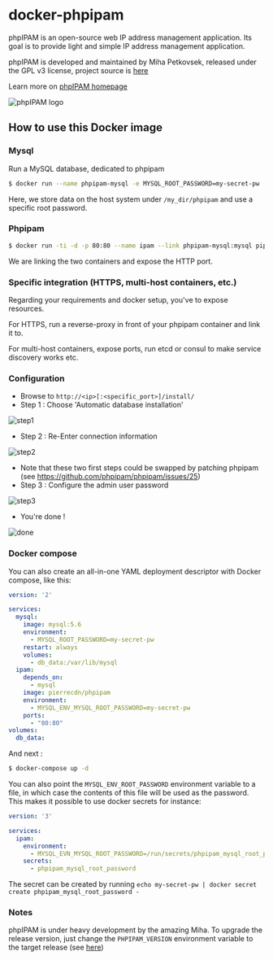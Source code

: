 # docker-phpipam

phpIPAM is an open-source web IP address management application. Its goal is to provide light and simple IP address management application.

phpIPAM is developed and maintained by Miha Petkovsek, released under the GPL v3 license, project source is [here](https://github.com/phpipam/phpipam)

Learn more on [phpIPAM homepage](http://phpipam.net)

![phpIPAM logo](http://phpipam.net/wp-content/uploads/2014/12/phpipam_logo_small.png)

## How to use this Docker image

### Mysql

Run a MySQL database, dedicated to phpipam

```bash
$ docker run --name phpipam-mysql -e MYSQL_ROOT_PASSWORD=my-secret-pw -v /my_dir/phpipam:/var/lib/mysql -d mysql:5.6
```

Here, we store data on the host system under `/my_dir/phpipam` and use a specific root password. 

### Phpipam 

```bash
$ docker run -ti -d -p 80:80 --name ipam --link phpipam-mysql:mysql pipo2906/phpipam
```

We are linking the two containers and expose the HTTP port. 

### Specific integration (HTTPS, multi-host containers, etc.)

Regarding your requirements and docker setup, you've to expose resources. 

For HTTPS, run a reverse-proxy in front of your phpipam container and link it to. 

For multi-host containers, expose ports, run etcd or consul to make service discovery works etc. 

### Configuration 

* Browse to `http://<ip>[:<specific_port>]/install/`
* Step 1 : Choose 'Automatic database installation'

![step1](https://cloud.githubusercontent.com/assets/4225738/8746785/01758b9e-2c8d-11e5-8643-7f5862c75efe.png)

* Step 2 : Re-Enter connection information

![step2](https://cloud.githubusercontent.com/assets/4225738/8746789/0ad367e2-2c8d-11e5-80bb-f5093801e139.png)

* Note that these two first steps could be swapped by patching phpipam (see https://github.com/phpipam/phpipam/issues/25)
* Step 3 : Configure the admin user password

![step3](https://cloud.githubusercontent.com/assets/4225738/8746790/0c434bf6-2c8d-11e5-9ae7-b7d1021b7aa0.png)

* You're done ! 

![done](https://cloud.githubusercontent.com/assets/4225738/8746792/0d6fa34e-2c8d-11e5-8002-3793361ae34d.png)

### Docker compose 

You can also create an all-in-one YAML deployment descriptor with Docker compose, like this:

```yaml
version: '2'

services:
  mysql:
    image: mysql:5.6
    environment:
      - MYSQL_ROOT_PASSWORD=my-secret-pw
    restart: always
    volumes:
      - db_data:/var/lib/mysql
  ipam:
    depends_on:
      - mysql
    image: pierrecdn/phpipam
    environment:
      - MYSQL_ENV_MYSQL_ROOT_PASSWORD=my-secret-pw
    ports:
      - "80:80"
volumes:
  db_data:
```

And next :

```bash 
$ docker-compose up -d
```

You can also point the `MYSQL_ENV_ROOT_PASSWORD` environment variable to a file,
in which case the contents of this file will be used as the password.
This makes it possible to use docker secrets for instance:

```yaml
version: '3'

services:
  ipam:
    environment:
      - MYSQL_EVN_MYSQL_ROOT_PASSWORD=/run/secrets/phpipam_mysql_root_password
    secrets:
      - phpipam_mysql_root_password
```

The secret can be created by running `echo my-secret-pw | docker secret create phpipam_mysql_root_password -`

### Notes

phpIPAM is under heavy development by the amazing Miha. 
To upgrade the release version, just change the `PHPIPAM_VERSION` environment variable to the target release (see [here](https://github.com/phpipam/phpipam/releases)) 
